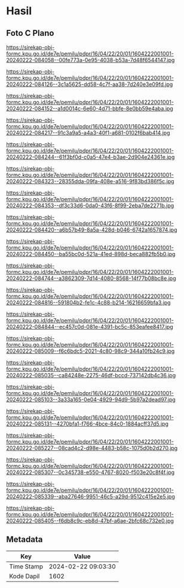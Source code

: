 # Hasil

## Foto C Plano

https://sirekap-obj-formc.kpu.go.id/de7e/pemilu/pdpr/16/04/22/20/01/1604222001001-20240222-084058--00fe773a-0e95-4038-b53a-7d48f6544147.jpg

https://sirekap-obj-formc.kpu.go.id/de7e/pemilu/pdpr/16/04/22/20/01/1604222001001-20240222-084126--3c1a5625-dd58-4c7f-aa38-7d240e3e09fd.jpg

https://sirekap-obj-formc.kpu.go.id/de7e/pemilu/pdpr/16/04/22/20/01/1604222001001-20240222-084152--a1d0014c-6e60-4d71-bbfe-8e0bb59e4aba.jpg

https://sirekap-obj-formc.kpu.go.id/de7e/pemilu/pdpr/16/04/22/20/01/1604222001001-20240222-084217--91c3a9a5-a4a3-40f1-a681-0102f6bab414.jpg

https://sirekap-obj-formc.kpu.go.id/de7e/pemilu/pdpr/16/04/22/20/01/1604222001001-20240222-084244--61f3bf0d-c0a5-47e4-b3ae-2d904e24361e.jpg

https://sirekap-obj-formc.kpu.go.id/de7e/pemilu/pdpr/16/04/22/20/01/1604222001001-20240222-084323--28355dda-09fa-408e-a516-9f83bd386f5c.jpg

https://sirekap-obj-formc.kpu.go.id/de7e/pemilu/pdpr/16/04/22/20/01/1604222001001-20240222-084353--df3c33d6-0da0-43f6-8f99-2eba7de2271b.jpg

https://sirekap-obj-formc.kpu.go.id/de7e/pemilu/pdpr/16/04/22/20/01/1604222001001-20240222-084420--a6b57b49-8a5a-428d-b046-6742a1657874.jpg

https://sirekap-obj-formc.kpu.go.id/de7e/pemilu/pdpr/16/04/22/20/01/1604222001001-20240222-084450--ba55bc0d-521a-41ed-898d-beca882fb5b0.jpg

https://sirekap-obj-formc.kpu.go.id/de7e/pemilu/pdpr/16/04/22/20/01/1604222001001-20240222-084744--a3862309-7d14-4080-8568-14f77b08bc8e.jpg

https://sirekap-obj-formc.kpu.go.id/de7e/pemilu/pdpr/16/04/22/20/01/1604222001001-20240222-084816--591804b2-fe1c-4c88-b214-16216659bfa3.jpg

https://sirekap-obj-formc.kpu.go.id/de7e/pemilu/pdpr/16/04/22/20/01/1604222001001-20240222-084844--ec457c0d-081e-4391-bc5c-853eafee8417.jpg

https://sirekap-obj-formc.kpu.go.id/de7e/pemilu/pdpr/16/04/22/20/01/1604222001001-20240222-085009--f6c6bdc5-2021-4c80-98c9-344a10fb24c9.jpg

https://sirekap-obj-formc.kpu.go.id/de7e/pemilu/pdpr/16/04/22/20/01/1604222001001-20240222-085035--ca84248e-2275-46df-bccd-737142db4c36.jpg

https://sirekap-obj-formc.kpu.go.id/de7e/pemilu/pdpr/16/04/22/20/01/1604222001001-20240222-085103--3a33a165-0e04-4929-94d9-5b97a2dead97.jpg

https://sirekap-obj-formc.kpu.go.id/de7e/pemilu/pdpr/16/04/22/20/01/1604222001001-20240222-085131--4270bfa1-f766-4bce-84c0-1884acff37d5.jpg

https://sirekap-obj-formc.kpu.go.id/de7e/pemilu/pdpr/16/04/22/20/01/1604222001001-20240222-085227--08cad4c2-d98e-4483-b58c-1075d0b2d270.jpg

https://sirekap-obj-formc.kpu.go.id/de7e/pemilu/pdpr/16/04/22/20/01/1604222001001-20240222-085307--0c345738-e550-4767-8020-f503e20c8f4f.jpg

https://sirekap-obj-formc.kpu.go.id/de7e/pemilu/pdpr/16/04/22/20/01/1604222001001-20240222-085339--aba27646-9951-46c5-a29d-9512c415e2e5.jpg

https://sirekap-obj-formc.kpu.go.id/de7e/pemilu/pdpr/16/04/22/20/01/1604222001001-20240222-085405--f6db8c9c-eb8d-47bf-a6ae-2bfc68c732e0.jpg


## Metadata

| Key        | Value               |
| ---------- | ------------------- |
| Time Stamp | 2024-02-22 09:03:30 |
| Kode Dapil | 1602                |



